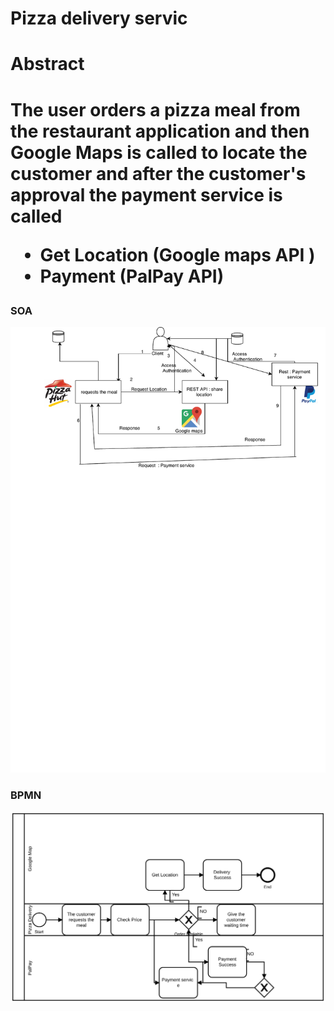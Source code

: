 # Pizza delivery servic

 <h1> Abstract <h1/> 
 
The user orders a pizza meal from the restaurant application and then Google Maps is called to locate the customer and after the customer's approval the payment service is called
<ul>
  <li> Get Location (Google maps API )
 <li> Payment (PalPay API) </li>
</ul>
 


<h3> SOA </h3>
<img src = "Assig2API's SOA.pdf" > 
<h3> BPMN </h3>
<img src = "BPMN.svg" > 
